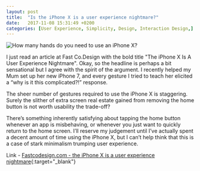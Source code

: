 ```yaml
---
layout: post
title:  "Is the iPhone X is a user experience nightmare?"
date:   2017-11-08 15:31:49 +0200
categories: [User Experience, Simplicity, Design, Interaction Design,]
---
```

![How many hands do you need to use an iPhone X?]({{site.baseurl}}/assets/img/iphonex-hands.jpg)

I just read an article at Fast Co.Design with the bold title "The iPhone X Is A User Experience Nightmare".  Okay, so the headline is perhaps a bit sensational but I agree with the spirit of the argument. I recently helped my Mum set up her new iPhone 7, and every gesture I tried to teach her elicited a “why is it this complicated?!” response.

The sheer number of gestures required to use the iPhone X is staggering. Surely the slither of extra screen real estate gained from removing the home button is not worth usability the trade-off?

There’s something inherently satisfying about tapping the home button whenever an app is misbehaving, or whenever you just want to quickly return to the home screen. I’ll reserve my judgement until I’ve actually spent a decent amount of time using the iPhone X, but I can’t help think that this is a case of stark minimalism trumping user experience.

Link - [Fastcodesign.com - the iPhone X is a user experience nightmare](https://www.fastcodesign.com/90150025/the-iphone-x-is-a-user-experience-nightmare){:target="_blank"}


